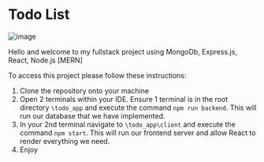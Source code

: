 # Todo List

![image](https://user-images.githubusercontent.com/63204104/208532194-59525996-2ac6-4a34-ac52-e826dbe72c9a.png)

Hello and welcome to my fullstack project using MongoDb, Express.js, React, Node.js [MERN]

To access this project please follow these instructions:

1. Clone the repository onto your machine
2. Open 2 terminals within your IDE. Ensure 1 terminal is in the root directory `\todo_app` and execute the command `npm run backend`. This will run our database that we have implemented.
3. In your 2nd terminal navigate to `\todo_app\client` and execute the command `npm start`. This will run our frontend server and allow React to render everything we need.
4. Enjoy

